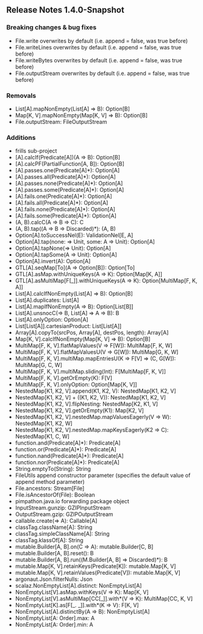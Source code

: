 ## Release Notes 1.4.0-Snapshot

### Breaking changes & bug fixes
+ File.write        overwrites by default (i.e. append = false, was true before)
+ File.writeLines   overwrites by default (i.e. append = false, was true before)
+ File.writeBytes   overwrites by default (i.e. append = false, was true before)
+ File.outputStream overwrites by default (i.e. append = false, was true before)

### Removals
+ List[A].mapNonEmpty(List[A] => B): Option[B]
+ Map[K, V].mapNonEmpty(Map[K, V] => B): Option[B]
+ File.outputStream: FileOutputStream

### Additions
+ frills sub-project
+ [A].calcIf(Predicate[A])(A => B): Option[B]
+ [A].calcPF(PartialFunction[A, B]): Option[B]
+ [A].passes.one(Predicate[A]*): Option[A]
+ [A].passes.all(Predicate[A]*): Option[A]
+ [A].passes.none(Predicate[A]*): Option[A]
+ [A].passes.some(Predicate[A]*): Option[A]
+ [A].fails.one(Predicate[A]*): Option[A]
+ [A].fails.all(Predicate[A]*): Option[A]
+ [A].fails.none(Predicate[A]*): Option[A]
+ [A].fails.some(Predicate[A]*): Option[A]
+ (A, B).calcC(A => B => C): C
+ (A, B).tap((A => B => Discarded)*): (A, B)
+ Option[A].toSuccessNel(E): ValidationNel[E, A]
+ Option[A].tap(none: => Unit, some: A => Unit): Option[A]
+ Option[A].tapNone(=> Unit): Option[A]
+ Option[A].tapSome(A => Unit): Option[A]
+ Option[A].invert(A): Option[A]
+ GTL[A].seqMap[To](A => Option[B]): Option[To]
+ GTL[A].asMap.withUniqueKeys(A => K): Option[Map[K, A]]
+ GTL[A].asMultiMap[F[_]].withUniqueKeys(A => K): Option[MultiMap[F, K, A]]
+ List[A].calcIfNonEmpty(List[A] => B): Option[B]
+ List[A].duplicates: List[A]
+ List[A].mapIfNonEmpty(A => B): Option[List[B]]
+ List[A].unsnocC(=> B, List[A] => A => B): B
+ List[A].onlyOption: Option[A]
+ List[List[A]].cartesianProduct: List[List[A]]
+ Array[A].copyTo(srcPos, Array[A], destPos, length): Array[A]
+ Map[K, V].calcIfNonEmpty(Map[K, V] => B): Option[B]
+ MultiMap[F, K, V].flatMapValues(V => F[W]): MultiMap[F, K, W]
+ MultiMap[F, K, V].flatMapValuesU(V => G[W]): MultiMap[G, K, W]
+ MultiMap[F, K, V].multiMap.mapEntriesU(K => F[V] => (C, G[W]): MultiMap[G, C, W]
+ MultiMap[F, K, V].multiMap.sliding(Int): F[MultiMap[F, K, V]]
+ MultiMap[F, K, V].getOrEmpty(K): F[V]
+ MultiMap[F, K, V].onlyOption: Option[Map[K, V]]
+ NestedMap[K1, K2, V].append(K1, K2, V): NestedMap[K1, K2, V]
+ NestedMap[K1, K2, V] + ((K1, K2, V)): NestedMap[K1, K2, V]
+ NestedMap[K1, K2, V].flipNesting: NestedMap[K2, K1, V]
+ NestedMap[K1, K2, V].getOrEmpty(K1): Map[K2, V]
+ NestedMap[K1, K2, V].nestedMap.mapValuesEagerly(V => W): NestedMap[K1, K2, W]
+ NestedMap[K1, K2, V].nestedMap.mapKeysEagerly(K2 => C): NestedMap[K1, C, W]
+ function.and(Predicate[A]*): Predicate[A]
+ function.or(Predicate[A]*): Predicate[A]
+ function.nand(Predicate[A]*): Predicate[A]
+ function.nor(Predicate[A]*): Predicate[A]
+ String.emptyTo(String): String
+ FileUtils append constructor parameter (specifies the default value of append method parameter)
+ File.ancestors: Stream[File]
+ File.isAncestorOf(File): Boolean
+ pimpathon.java.io forwarding package object
+ InputStream.gunzip: GZIPInputStream
+ OutputStream.gzip: GZIPOutputStream
+ callable.create(=> A): Callable[A]
+ classTag.className[A]: String
+ classTag.simpleClassName[A]: String
+ classTag.klassOf[A]: String
+ mutable.Builder[A, B].on(C => A): mutable.Builder[C, B]
+ mutable.Builder[A, B].reset(): B
+ mutable.Builder[A, B].run((M.Builder[A, B] => Discarded)*): B
+ mutable.Map[K, V].retainKeys(Predicate[K]): mutable.Map[K, V]
+ mutable.Map[K, V].retainValues(Predicate[V]): mutable.Map[K, V]
+ argonaut.Json.filterNulls: Json
+ scalaz.NonEmptyList[A].distinct: NonEmptyList[A]
+ NonEmptyList[V].asMap.withKeys(V => K): Map[K, V]
+ NonEmptyList[V].asMultiMap[CC[_]].with*(V => K): MultiMap[CC, K, V]
+ NonEmptyList[K].as[F[_. _]].with*(K => V): F[K, V]
+ NonEmptyList[A].distinctBy(A => B): NonEmptyList[A]
+ NonEmptyList[A: Order].max: A
+ NonEmptyList[A: Order].min: A
